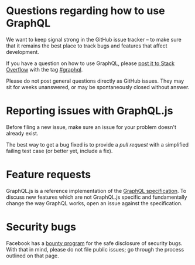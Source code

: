 # Questions regarding how to use GraphQL

We want to keep signal strong in the GitHub issue tracker – to make sure that it remains the best place to track bugs and features that affect development.

If you have a question on how to use GraphQL, please [post it to Stack Overflow](https://stackoverflow.com/questions/ask?tags=graphql) with the tag [#graphql](https://stackoverflow.com/questions/tagged/graphql).

Please do not post general questions directly as GitHub issues. They may sit for weeks unanswered, or may be spontaneously closed without answer.

# Reporting issues with GraphQL.js

Before filing a new issue, make sure an issue for your problem doesn't already exist.

The best way to get a bug fixed is to provide a _pull request_ with a simplified failing test case (or better yet, include a fix).

# Feature requests

GraphQL.js is a reference implementation of the [GraphQL specification](https://github.com/graphql/graphql-spec). To discuss new features which are not GraphQL.js specific and fundamentally change the way GraphQL works, open an issue against the specification.

# Security bugs

Facebook has a [bounty program](https://www.facebook.com/whitehat/) for the safe disclosure of security bugs. With that in mind, please do not file public issues; go through the process outlined on that page.
